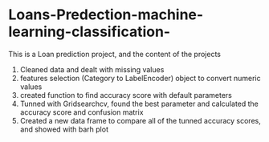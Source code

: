 # Loans-Predection-machine-learning-classification-
This is a Loan prediction project, and the content of the projects
1) Cleaned data and dealt with missing values
2) features selection (Category to LabelEncoder) object to convert numeric values
3) created function to find accuracy score with default parameters
4) Tunned with Gridsearchcv, found the best parameter and calculated the accuracy score and confusion matrix
5) Created a new data frame to compare all of the tunned accuracy scores, and showed with barh plot
